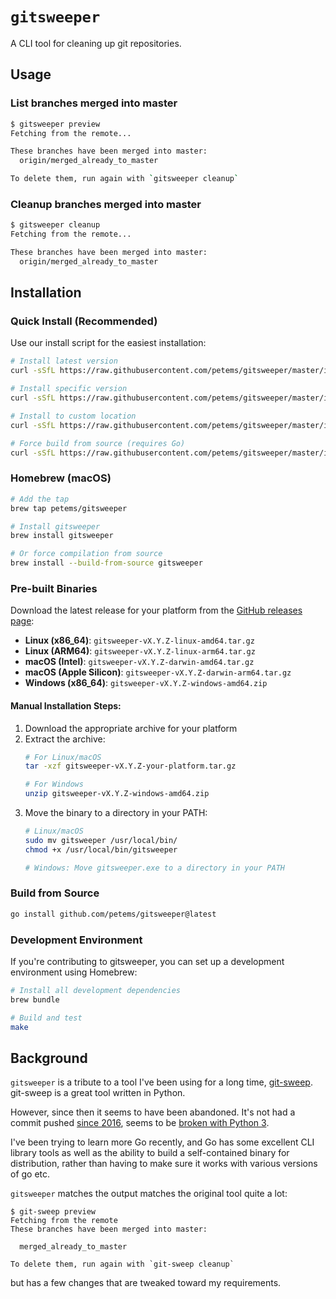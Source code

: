 # `gitsweeper`

A CLI tool for cleaning up git repositories.

## Usage

### List branches merged into master

```bash
$ gitsweeper preview
Fetching from the remote...

These branches have been merged into master:
  origin/merged_already_to_master

To delete them, run again with `gitsweeper cleanup`
```

### Cleanup branches merged into master

```bash
$ gitsweeper cleanup
Fetching from the remote...

These branches have been merged into master:
  origin/merged_already_to_master
```

## Installation

### Quick Install (Recommended)

Use our install script for the easiest installation:

```bash
# Install latest version
curl -sSfL https://raw.githubusercontent.com/petems/gitsweeper/master/install.sh | sh

# Install specific version
curl -sSfL https://raw.githubusercontent.com/petems/gitsweeper/master/install.sh | sh -s v0.1.0

# Install to custom location
curl -sSfL https://raw.githubusercontent.com/petems/gitsweeper/master/install.sh | sh -s -- -b /usr/local/bin

# Force build from source (requires Go)
curl -sSfL https://raw.githubusercontent.com/petems/gitsweeper/master/install.sh | sh -s -- -f
```

### Homebrew (macOS)

```bash
# Add the tap
brew tap petems/gitsweeper

# Install gitsweeper
brew install gitsweeper

# Or force compilation from source
brew install --build-from-source gitsweeper
```

### Pre-built Binaries

Download the latest release for your platform from the [GitHub releases page](https://github.com/petems/gitsweeper/releases):

- **Linux (x86_64)**: `gitsweeper-vX.Y.Z-linux-amd64.tar.gz`
- **Linux (ARM64)**: `gitsweeper-vX.Y.Z-linux-arm64.tar.gz`
- **macOS (Intel)**: `gitsweeper-vX.Y.Z-darwin-amd64.tar.gz`
- **macOS (Apple Silicon)**: `gitsweeper-vX.Y.Z-darwin-arm64.tar.gz`
- **Windows (x86_64)**: `gitsweeper-vX.Y.Z-windows-amd64.zip`

#### Manual Installation Steps:

1. Download the appropriate archive for your platform
2. Extract the archive:
   ```bash
   # For Linux/macOS
   tar -xzf gitsweeper-vX.Y.Z-your-platform.tar.gz
   
   # For Windows
   unzip gitsweeper-vX.Y.Z-windows-amd64.zip
   ```
3. Move the binary to a directory in your PATH:
   ```bash
   # Linux/macOS
   sudo mv gitsweeper /usr/local/bin/
   chmod +x /usr/local/bin/gitsweeper
   
   # Windows: Move gitsweeper.exe to a directory in your PATH
   ```

### Build from Source

```bash
go install github.com/petems/gitsweeper@latest
```

### Development Environment

If you're contributing to gitsweeper, you can set up a development environment using Homebrew:

```bash
# Install all development dependencies
brew bundle

# Build and test
make
```

## Background

`gitsweeper` is a tribute to a tool I've been using for a long time, [git-sweep](b.com/arc90/git-sweep). git-sweep is a great tool written in Python.

However, since then it seems to have been abandoned. It's not had a commit pushed [since 2016](https://github.com/arc90/git-sweep/commit/d7522b4de1dbc85570ec36b82bc155a4fa371b5e), seems to be [broken with Python 3](https://github.com/arc90/git-sweep/issues/44).

I've been trying to learn more Go recently, and Go has some excellent CLI library tools as well as the ability to build a self-contained binary for distribution, rather than having to make sure it works with various versions of go etc.

`gitsweeper` matches the output matches the original tool quite a lot:

```
$ git-sweep preview
Fetching from the remote
These branches have been merged into master:

  merged_already_to_master

To delete them, run again with `git-sweep cleanup`
```

but has a few changes that are tweaked toward my requirements.

